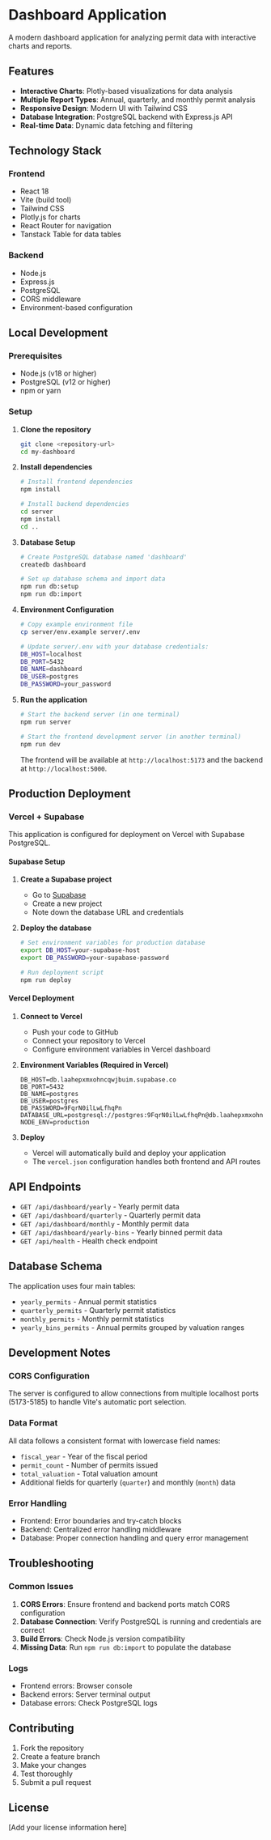 # Dashboard Application

A modern dashboard application for analyzing permit data with interactive charts and reports.

## Features

- **Interactive Charts**: Plotly-based visualizations for data analysis
- **Multiple Report Types**: Annual, quarterly, and monthly permit analysis
- **Responsive Design**: Modern UI with Tailwind CSS
- **Database Integration**: PostgreSQL backend with Express.js API
- **Real-time Data**: Dynamic data fetching and filtering

## Technology Stack

### Frontend
- React 18
- Vite (build tool)
- Tailwind CSS
- Plotly.js for charts
- React Router for navigation
- Tanstack Table for data tables

### Backend
- Node.js
- Express.js
- PostgreSQL
- CORS middleware
- Environment-based configuration

## Local Development

### Prerequisites
- Node.js (v18 or higher)
- PostgreSQL (v12 or higher)
- npm or yarn

### Setup

1. **Clone the repository**
   ```bash
   git clone <repository-url>
   cd my-dashboard
   ```

2. **Install dependencies**
   ```bash
   # Install frontend dependencies
   npm install
   
   # Install backend dependencies
   cd server
   npm install
   cd ..
   ```

3. **Database Setup**
   ```bash
   # Create PostgreSQL database named 'dashboard'
   createdb dashboard
   
   # Set up database schema and import data
   npm run db:setup
   npm run db:import
   ```

4. **Environment Configuration**
   ```bash
   # Copy example environment file
   cp server/env.example server/.env
   
   # Update server/.env with your database credentials:
   DB_HOST=localhost
   DB_PORT=5432
   DB_NAME=dashboard
   DB_USER=postgres
   DB_PASSWORD=your_password
   ```

5. **Run the application**
   ```bash
   # Start the backend server (in one terminal)
   npm run server
   
   # Start the frontend development server (in another terminal)
   npm run dev
   ```

   The frontend will be available at `http://localhost:5173` and the backend at `http://localhost:5000`.

## Production Deployment

### Vercel + Supabase

This application is configured for deployment on Vercel with Supabase PostgreSQL.

#### Supabase Setup

1. **Create a Supabase project**
   - Go to [Supabase](https://supabase.com)
   - Create a new project
   - Note down the database URL and credentials

2. **Deploy the database**
   ```bash
   # Set environment variables for production database
   export DB_HOST=your-supabase-host
   export DB_PASSWORD=your-supabase-password
   
   # Run deployment script
   npm run deploy
   ```

#### Vercel Deployment

1. **Connect to Vercel**
   - Push your code to GitHub
   - Connect your repository to Vercel
   - Configure environment variables in Vercel dashboard

2. **Environment Variables (Required in Vercel)**
   ```
   DB_HOST=db.laahepxmxohncqwjbuim.supabase.co
   DB_PORT=5432
   DB_NAME=postgres
   DB_USER=postgres
   DB_PASSWORD=9FqrN0ilLwLfhqPn
   DATABASE_URL=postgresql://postgres:9FqrN0ilLwLfhqPn@db.laahepxmxohncqwjbuim.supabase.co:5432/postgres
   NODE_ENV=production
   ```

3. **Deploy**
   - Vercel will automatically build and deploy your application
   - The `vercel.json` configuration handles both frontend and API routes

## API Endpoints

- `GET /api/dashboard/yearly` - Yearly permit data
- `GET /api/dashboard/quarterly` - Quarterly permit data  
- `GET /api/dashboard/monthly` - Monthly permit data
- `GET /api/dashboard/yearly-bins` - Yearly binned permit data
- `GET /api/health` - Health check endpoint

## Database Schema

The application uses four main tables:
- `yearly_permits` - Annual permit statistics
- `quarterly_permits` - Quarterly permit statistics
- `monthly_permits` - Monthly permit statistics
- `yearly_bins_permits` - Annual permits grouped by valuation ranges

## Development Notes

### CORS Configuration
The server is configured to allow connections from multiple localhost ports (5173-5185) to handle Vite's automatic port selection.

### Data Format
All data follows a consistent format with lowercase field names:
- `fiscal_year` - Year of the fiscal period
- `permit_count` - Number of permits issued
- `total_valuation` - Total valuation amount
- Additional fields for quarterly (`quarter`) and monthly (`month`) data

### Error Handling
- Frontend: Error boundaries and try-catch blocks
- Backend: Centralized error handling middleware
- Database: Proper connection handling and query error management

## Troubleshooting

### Common Issues

1. **CORS Errors**: Ensure frontend and backend ports match CORS configuration
2. **Database Connection**: Verify PostgreSQL is running and credentials are correct
3. **Build Errors**: Check Node.js version compatibility
4. **Missing Data**: Run `npm run db:import` to populate the database

### Logs
- Frontend errors: Browser console
- Backend errors: Server terminal output
- Database errors: Check PostgreSQL logs

## Contributing

1. Fork the repository
2. Create a feature branch
3. Make your changes
4. Test thoroughly
5. Submit a pull request

## License

[Add your license information here] 